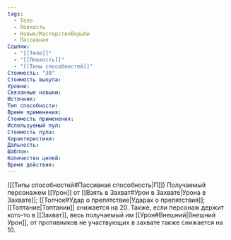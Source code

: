 ```yaml
---
tags:
  - Тело
  - Ловкость
  - Навык/МастерствоБорьбы
  - Пассивная
Ссылки:
  - "[[Тело]]"
  - "[[Ловкость]]"
  - "[[Типы способностей]]"
Стоимость: "30"
Стоимость выкупа:
Уровни:
Связанные навыки:
Источник:
Тип способности:
Время применения:
Стоимость применения:
Используемый пул:
Стоимость пула:
Характеристики:
Дальность:
Шаблон:
Количество целей:
Время действия:
---
```

([[Типы способностей#Пассивная способность|П]]) Получаемый персонажем [[Урон]] от [[Взять в Захват#Урон в Захвате|Урона в Захвате]]; [[Толчок#Удар о препятствие|Ударах о препятствия]]; [[Топтание|Топтании]] снижается на 20. Также, если персонаж держит кого-то в [[Захват]], весь получаемый им [[Урон#Внешний|Внешний Урон]], от противников не участвующих в захвате также снижается на 10. 